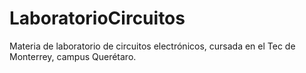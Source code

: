 # LaboratorioCircuitos
Materia de laboratorio de circuitos electrónicos, cursada en el Tec de Monterrey, campus Querétaro.
